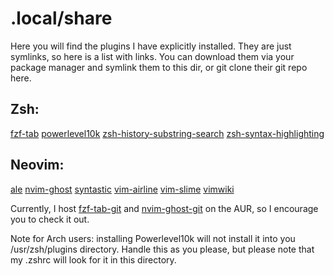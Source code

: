 # .local/share

Here you will find the plugins I have explicitly installed. They are just symlinks, so here is a list with links. You can download them via your package manager and symlink them to this dir, or git clone their git repo here.

## Zsh:
[fzf-tab](https://github.com/Aloxaf/fzf-tab)
[powerlevel10k](https://github.com/romkatv/powerlevel10k)
[zsh-history-substring-search](https://github.com/zsh-users/zsh-history-substring-search)
[zsh-syntax-highlighting](https://github.com/zsh-users/zsh-syntax-highlighting)

## Neovim:
[ale](https://github.com/dense-analysis/ale)
[nvim-ghost](https://github.com/subnut/nvim-ghost.nvim)
[syntastic](https://github.com/vim-syntastic/syntastic)
[vim-airline](https://github.com/vim-airline/vim-airline)
[vim-slime](https://github.com/jpalardy/vim-slime)
[vimwiki](https://github.com/vimwiki/vimwiki)

Currently, I host [fzf-tab-git](https://aur.archlinux.org/packages/fzf-tab-git/) and [nvim-ghost-git](https://aur.archlinux.org/packages/nvim-ghost-git/) on the AUR, so I encourage you to check it out.

Note for Arch users: installing Powerlevel10k will not install it into you /usr/zsh/plugins directory. Handle this as you please, but please note that my .zshrc will look for it in this directory.
